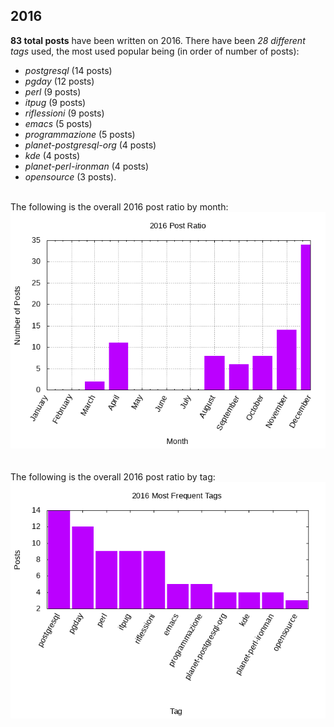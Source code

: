 ## 2016 

**83 total posts** have been written on 2016.
There have been *28 different tags* used, the most
used popular being (in order of number of posts):
 
- *postgresql* (14 posts)  
- *pgday* (12 posts)  
- *perl* (9 posts)  
- *itpug* (9 posts)  
- *riflessioni* (9 posts)  
- *emacs* (5 posts)  
- *programmazione* (5 posts)  
- *planet-postgresql-org* (4 posts)  
- *kde* (4 posts)  
- *planet-perl-ironman* (4 posts)  
- *opensource* (3 posts).<br/>
<br/>
The following is the overall 2016 post ratio by month:
<br/>
    <center>
      <img src="/images/stats/2016-months.png" alt="2016 post ratio per month" />
    </center>
<br/>

<br/>
The following is the overall 2016 post ratio by tag:
<br/>
  <center>
    <img src="/images/stats/2016-tags.png" alt="2016 post ratio per tag" />
  </center>
<br/>
